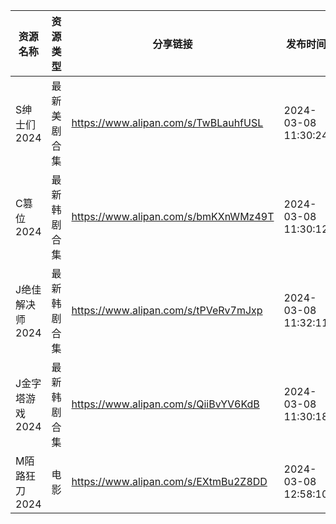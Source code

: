 | 资源名称       | 资源类型   | 分享链接                                 | 发布时间                |
| ---------- | ------ | ------------------------------------ | ------------------- |
| S绅士们2024   | 最新美剧合集 | https://www.alipan.com/s/TwBLauhfUSL | 2024-03-08 11:30:24 |
| C篡位2024    | 最新韩剧合集 | https://www.alipan.com/s/bmKXnWMz49T | 2024-03-08 11:30:12 |
| J绝佳解决师2024 | 最新韩剧合集 | https://www.alipan.com/s/tPVeRv7mJxp | 2024-03-08 11:32:11 |
| J金字塔游戏2024 | 最新韩剧合集 | https://www.alipan.com/s/QiiBvYV6KdB | 2024-03-08 11:30:18 |
| M陌路狂刀2024  | 电影     | https://www.alipan.com/s/EXtmBu2Z8DD | 2024-03-08 12:58:10 |

